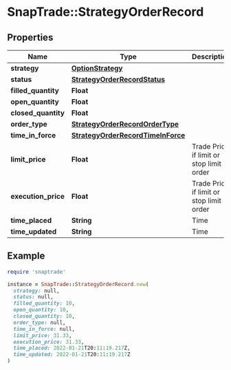 # SnapTrade::StrategyOrderRecord

## Properties

| Name | Type | Description | Notes |
| ---- | ---- | ----------- | ----- |
| **strategy** | [**OptionStrategy**](OptionStrategy.md) |  | [optional] |
| **status** | [**StrategyOrderRecordStatus**](StrategyOrderRecordStatus.md) |  | [optional] |
| **filled_quantity** | **Float** |  | [optional] |
| **open_quantity** | **Float** |  | [optional] |
| **closed_quantity** | **Float** |  | [optional] |
| **order_type** | [**StrategyOrderRecordOrderType**](StrategyOrderRecordOrderType.md) |  | [optional] |
| **time_in_force** | [**StrategyOrderRecordTimeInForce**](StrategyOrderRecordTimeInForce.md) |  | [optional] |
| **limit_price** | **Float** | Trade Price if limit or stop limit order | [optional] |
| **execution_price** | **Float** | Trade Price if limit or stop limit order | [optional] |
| **time_placed** | **String** | Time | [optional] |
| **time_updated** | **String** | Time | [optional] |

## Example

```ruby
require 'snaptrade'

instance = SnapTrade::StrategyOrderRecord.new(
  strategy: null,
  status: null,
  filled_quantity: 10,
  open_quantity: 10,
  closed_quantity: 10,
  order_type: null,
  time_in_force: null,
  limit_price: 31.33,
  execution_price: 31.33,
  time_placed: 2022-01-21T20:11:19.217Z,
  time_updated: 2022-01-21T20:11:19.217Z
)
```

